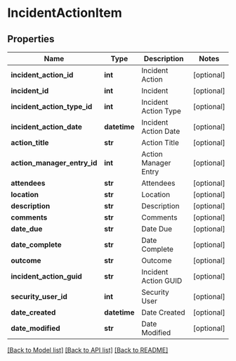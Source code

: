 # IncidentActionItem

## Properties
Name | Type | Description | Notes
------------ | ------------- | ------------- | -------------
**incident_action_id** | **int** | Incident Action | [optional] 
**incident_id** | **int** | Incident | [optional] 
**incident_action_type_id** | **int** | Incident Action Type | [optional] 
**incident_action_date** | **datetime** | Incident Action Date | [optional] 
**action_title** | **str** | Action Title | [optional] 
**action_manager_entry_id** | **int** | Action Manager Entry | [optional] 
**attendees** | **str** | Attendees | [optional] 
**location** | **str** | Location | [optional] 
**description** | **str** | Description | [optional] 
**comments** | **str** | Comments | [optional] 
**date_due** | **str** | Date Due | [optional] 
**date_complete** | **str** | Date Complete | [optional] 
**outcome** | **str** | Outcome | [optional] 
**incident_action_guid** | **str** | Incident Action GUID | [optional] 
**security_user_id** | **int** | Security User | [optional] 
**date_created** | **datetime** | Date Created | [optional] 
**date_modified** | **str** | Date Modified | [optional] 

[[Back to Model list]](../README.md#documentation-for-models) [[Back to API list]](../README.md#documentation-for-api-endpoints) [[Back to README]](../README.md)


